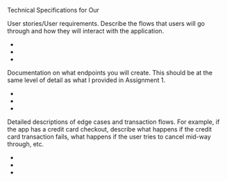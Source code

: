 Technical Specifications for Our 

User stories/User requirements. Describe the flows that users will go through and how they will interact with the application.  

-  
-  
-  


Documentation on what endpoints you will create. This should be at the same level of detail as what I provided in Assignment 1.

- 
- 
- 


Detailed descriptions of edge cases and transaction flows. For example, if the app has a credit card checkout, describe what happens if the credit card transaction fails, what happens if the user tries to cancel mid-way through, etc.

- 
- 
- 
